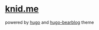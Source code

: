 # [knid.me](https://knid.me)

powered by [hugo](https://gohugo.io) and [hugo-bearblog](https://github.com/janraasch/hugo-bearblog) theme
